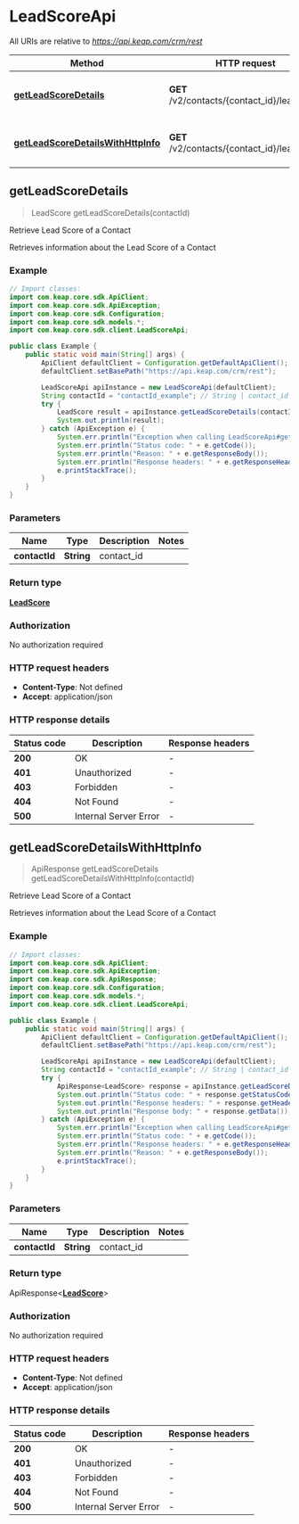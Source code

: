 # LeadScoreApi

All URIs are relative to *https://api.keap.com/crm/rest*

| Method | HTTP request | Description |
|------------- | ------------- | -------------|
| [**getLeadScoreDetails**](LeadScoreApi.md#getLeadScoreDetails) | **GET** /v2/contacts/{contact_id}/leadScore | Retrieve Lead Score of a Contact |
| [**getLeadScoreDetailsWithHttpInfo**](LeadScoreApi.md#getLeadScoreDetailsWithHttpInfo) | **GET** /v2/contacts/{contact_id}/leadScore | Retrieve Lead Score of a Contact |



## getLeadScoreDetails

> LeadScore getLeadScoreDetails(contactId)

Retrieve Lead Score of a Contact

Retrieves information about the Lead Score of a Contact

### Example

```java
// Import classes:
import com.keap.core.sdk.ApiClient;
import com.keap.core.sdk.ApiException;
import com.keap.core.sdk.Configuration;
import com.keap.core.sdk.models.*;
import com.keap.core.sdk.client.LeadScoreApi;

public class Example {
    public static void main(String[] args) {
        ApiClient defaultClient = Configuration.getDefaultApiClient();
        defaultClient.setBasePath("https://api.keap.com/crm/rest");

        LeadScoreApi apiInstance = new LeadScoreApi(defaultClient);
        String contactId = "contactId_example"; // String | contact_id
        try {
            LeadScore result = apiInstance.getLeadScoreDetails(contactId);
            System.out.println(result);
        } catch (ApiException e) {
            System.err.println("Exception when calling LeadScoreApi#getLeadScoreDetails");
            System.err.println("Status code: " + e.getCode());
            System.err.println("Reason: " + e.getResponseBody());
            System.err.println("Response headers: " + e.getResponseHeaders());
            e.printStackTrace();
        }
    }
}
```

### Parameters


| Name | Type | Description  | Notes |
|------------- | ------------- | ------------- | -------------|
| **contactId** | **String**| contact_id | |

### Return type

[**LeadScore**](LeadScore.md)


### Authorization

No authorization required

### HTTP request headers

- **Content-Type**: Not defined
- **Accept**: application/json

### HTTP response details
| Status code | Description | Response headers |
|-------------|-------------|------------------|
| **200** | OK |  -  |
| **401** | Unauthorized |  -  |
| **403** | Forbidden |  -  |
| **404** | Not Found |  -  |
| **500** | Internal Server Error |  -  |

## getLeadScoreDetailsWithHttpInfo

> ApiResponse<LeadScore> getLeadScoreDetails getLeadScoreDetailsWithHttpInfo(contactId)

Retrieve Lead Score of a Contact

Retrieves information about the Lead Score of a Contact

### Example

```java
// Import classes:
import com.keap.core.sdk.ApiClient;
import com.keap.core.sdk.ApiException;
import com.keap.core.sdk.ApiResponse;
import com.keap.core.sdk.Configuration;
import com.keap.core.sdk.models.*;
import com.keap.core.sdk.client.LeadScoreApi;

public class Example {
    public static void main(String[] args) {
        ApiClient defaultClient = Configuration.getDefaultApiClient();
        defaultClient.setBasePath("https://api.keap.com/crm/rest");

        LeadScoreApi apiInstance = new LeadScoreApi(defaultClient);
        String contactId = "contactId_example"; // String | contact_id
        try {
            ApiResponse<LeadScore> response = apiInstance.getLeadScoreDetailsWithHttpInfo(contactId);
            System.out.println("Status code: " + response.getStatusCode());
            System.out.println("Response headers: " + response.getHeaders());
            System.out.println("Response body: " + response.getData());
        } catch (ApiException e) {
            System.err.println("Exception when calling LeadScoreApi#getLeadScoreDetails");
            System.err.println("Status code: " + e.getCode());
            System.err.println("Response headers: " + e.getResponseHeaders());
            System.err.println("Reason: " + e.getResponseBody());
            e.printStackTrace();
        }
    }
}
```

### Parameters


| Name | Type | Description  | Notes |
|------------- | ------------- | ------------- | -------------|
| **contactId** | **String**| contact_id | |

### Return type

ApiResponse<[**LeadScore**](LeadScore.md)>


### Authorization

No authorization required

### HTTP request headers

- **Content-Type**: Not defined
- **Accept**: application/json

### HTTP response details
| Status code | Description | Response headers |
|-------------|-------------|------------------|
| **200** | OK |  -  |
| **401** | Unauthorized |  -  |
| **403** | Forbidden |  -  |
| **404** | Not Found |  -  |
| **500** | Internal Server Error |  -  |


